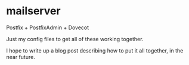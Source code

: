 mailserver
==========

Postfix + PostfixAdmin + Dovecot

Just my config files to get all of these working together.

I hope to write up a blog post describing how to put it all together, in the near future.
